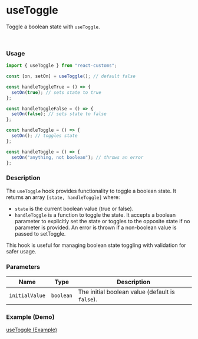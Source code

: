 # useToggle

Toggle a boolean state with `useToggle`.

<br>

### Usage

```jsx
import { useToggle } from "react-customs";

const [on, setOn] = useToggle(); // default false

const handleToggleTrue = () => {
  setOn(true); // sets state to true
};

const handleToggleFalse = () => {
  setOn(false); // sets state to false
};

const handleToggle = () => {
  setOn(); // toggles state
};

const handleToggle = () => {
  setOn("anything, not boolean"); // throws an error
};
```

### Description

The `useToggle` hook provides functionality to toggle a boolean state. It returns an array `[state, handleToggle]` where:

- `state` is the current boolean value (true or false).
- `handleToggle` is a function to toggle the state. It accepts a boolean parameter to explicitly set the state or toggles to the opposite state if no parameter is provided. An error is thrown if a non-boolean value is passed to setToggle.

This hook is useful for managing boolean state toggling with validation for safer usage.

### Parameters

| Name           | Type      | Description                                     |
| -------------- | --------- | ----------------------------------------------- |
| `initialValue` | `boolean` | The initial boolean value (default is `false`). |

### Example (Demo)

<a href="https://stackblitz.com/edit/vitejs-vite-q8fcyc?file=src%2FApp.jsx" target="_blank">useToggle (Example)</a>
